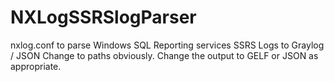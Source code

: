 # NXLogSSRSlogParser
nxlog.conf to parse Windows SQL Reporting services SSRS Logs to Graylog / JSON
Change to paths obviously.
Change the output to GELF or JSON as appropriate.
